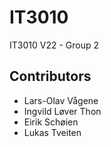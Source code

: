 # IT3010

IT3010 V22 - Group 2

## Contributors

- Lars-Olav Vågene
- Ingvild Løver Thon
- Eirik Schøien
- Lukas Tveiten
